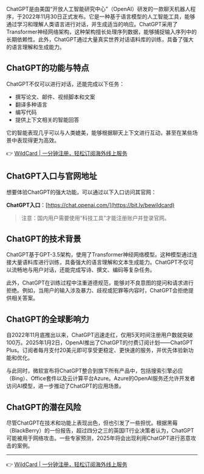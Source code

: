 ChatGPT是由美国“开放人工智能研究中心”（OpenAI）研发的一款聊天机器人程序，于2022年11月30日正式发布。它是一种基于语言模型的人工智能工具，能够通过学习和理解人类语言进行对话，并生成适当的响应。ChatGPT采用了Transformer神经网络架构，这种架构擅长处理序列数据，能够捕捉输入序列中的长期依赖性。此外，ChatGPT通过大量真实世界对话语料库的训练，具备了强大的语言理解和生成能力。

## ChatGPT的功能与特点

ChatGPT不仅可以进行对话，还能完成以下任务：
- 撰写论文、邮件、视频脚本和文案
- 翻译多种语言
- 编写代码
- 提供上下文相关的智能回答

它的智能表现几乎可以与人类媲美，能够根据聊天上下文进行互动，甚至在某些场景中表现得更为高效。

👉 [WildCard | 一分钟注册，轻松订阅海外线上服务](https://bit.ly/bewildcard)

## ChatGPT入口与官网地址

想要体验ChatGPT的强大功能，可以通过以下入口访问其官网：

**ChatGPT入口**：[https://chat.openai.com/](https://bit.ly/bewildcard)

> 注意：国内用户需要使用“科技工具”才能注册账户并登录官网。

## ChatGPT的技术背景

ChatGPT基于GPT-3.5架构，使用了Transformer神经网络模型。这种模型通过连接大量语料库进行训练，具备强大的语言理解和文本生成能力。ChatGPT不仅可以流畅地与用户对话，还能完成写诗、撰文、编码等复杂任务。

此外，ChatGPT在训练过程中注重道德规范，能够对不良意图的提问和请求进行拒绝。例如，当用户的输入涉及暴力、歧视或犯罪等内容时，ChatGPT会拒绝提供相关答案。

## ChatGPT的全球影响力

自2022年11月底推出以来，ChatGPT迅速走红，仅用5天时间注册用户数就突破100万。2025年1月2日，OpenAI推出了ChatGPT的付费订阅计划——ChatGPT Plus。订阅者每月支付20美元即可享受更稳定、更快速的服务，并优先体验新功能和优化。

与此同时，微软宣布将ChatGPT整合到旗下所有产品中，包括搜索引擎必应（Bing）、Office套件以及云计算平台Azure。Azure的OpenAI服务还允许开发者访问AI模型，进一步推动了ChatGPT的应用场景。

## ChatGPT的潜在风险

尽管ChatGPT在技术和功能上表现出色，但也引发了一些担忧。根据黑莓（BlackBerry）的一份报告，超过四分之三的英国IT行业决策者认为，ChatGPT可能被用于网络攻击。一些专家预测，2025年将会出现利用ChatGPT进行恶意攻击的案例。

---

👉 [WildCard | 一分钟注册，轻松订阅海外线上服务](https://bit.ly/bewildcard)